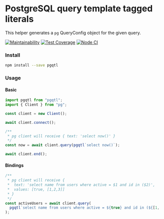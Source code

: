 # PostgreSQL query template tagged literals

This helper generates a `pg` QueryConfig object for the given query.

[![Maintainability](https://api.codeclimate.com/v1/badges/e3372971ea4fa29dee04/maintainability)](https://codeclimate.com/github/seth2810/pgqtl/maintainability)
[![Test Coverage](https://api.codeclimate.com/v1/badges/e3372971ea4fa29dee04/test_coverage)](https://codeclimate.com/github/seth2810/pgqtl/test_coverage)
[![Node CI](https://github.com/seth2810/pgqtl/workflows/pgqtl/badge.svg)](https://github.com/seth2810/pgqtl/workflows/pgqtl/badge.svg)

### Install

```bash
npm install --save pgqtl
```

### Usage

#### Basic

```js
import pgqtl from "pgqtl";
import { Client } from "pg";

const client = new Client();

await client.connect();

/**
 * pg client will receive { text: 'select now()' }
 */
const now = await client.query(pgqtl`select now()`);

await client.end();
```

#### Bindings

```js
/**
 * pg client will receive {
 *  text: 'select name from users where active = $1 and id in ($2)',
 *  values: [true, [1,2,3]]
 * }
 */
const activeUsers = await client.query(
  pgqtl`select name from users where active = ${true} and id in (${[1, 2, 3]})`
);
```
